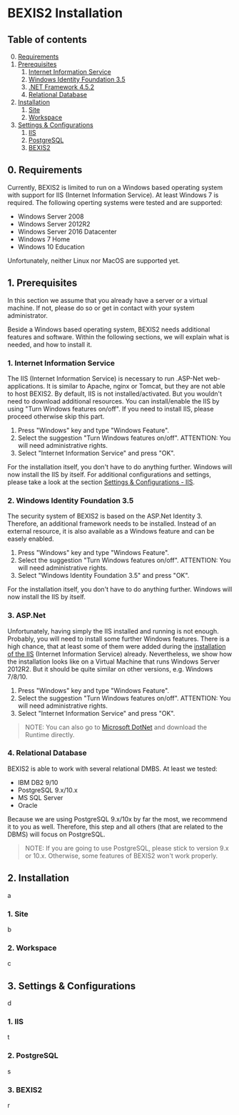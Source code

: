 <!--
    Author: Sven Thiel
    E-Mail: sven.thiel@uni-jena.de
    Date: 2020/07/01
    Version: 2.14.0
-->

# BEXIS2 Installation

## Table of contents
0. [Requirements](#requirements)
1. [Prerequisites](#prerequisites)
    1. [Internet Information Service](#prerequisites_iis)
    2. [Windows Identity Foundation 3.5](#prerequisites_wif)
    3. [.NET Framework 4.5.2](#prerequisites_netframework)
    4. [Relational Database](#prerequisites_rdb)
2. [Installation](#installation)
    1. [Site](#installation_site)
    2. [Workspace](#installation_workspace)
3. [Settings & Configurations](#settings)
    1. [IIS](#settings_iis)
    2. [PostgreSQL](#settings_postgresql)
    3. [BEXIS2](#settings_bexis2)


## 0. Requirements <a name="requirements"></a>
Currently, BEXIS2 is limited to run on a Windows based operating system with support for IIS (Internet Information Service). At least Windows 7 is required. The following operting systems were tested and are supported:
- Windows Server 2008
- Windows Server 2012R2
- Windows Server 2016 Datacenter
- Windows 7 Home
- Windows 10 Education

Unfortunately, neither Linux nor MacOS are supported yet.

## 1. Prerequisites <a name="prerequisites"></a>
In this section we assume that you already have a server or a virtual machine. If not, please do so or get in contact with your system administrator.

Beside a Windows based operating system, BEXIS2 needs additional features and software. Within the following sections, we will explain what is needed, and how to install it.

### 1. Internet Information Service <a name="prerequisites_iis"></a>
The IIS (Internet Information Service) is necessary to run .ASP-Net web-applications. It is similar to Apache, nginx or Tomcat, but they are not able to host BEXIS2. By default, IIS is not installed/activated. But you wouldn't need to download additional resources. You can install/enable the IIS by using "Turn Windows features on/off". If you need to install IIS, please proceed otherwise skip this part.

1. Press "Windows" key and type "Windows Feature".
2. Select the suggestion "Turn Windows features on/off". ATTENTION: You will need administrative rights.
3. Select "Internet Information Service" and press "OK".

For the installation itself, you don't have to do anything further. Windows will now install the IIS by itself. For additional configurations and settings, please take a look at the section [Settings & Configurations - IIS](#settings_iis).

### 2. Windows Identity Foundation 3.5 <a name="prerequisites_wif"></a>
The security system of BEXIS2 is based on the ASP.Net Identity 3. Therefore, an additional framework needs to be installed. Instead of an external resource, it is also available as a Windows feature and can be easely enabled. 

1. Press "Windows" key and type "Windows Feature".
2. Select the suggestion "Turn Windows features on/off". ATTENTION: You will need administrative rights.
3. Select "Windows Identity Foundation 3.5" and press "OK".

For the installation itself, you don't have to do anything further. Windows will now install the IIS by itself.

### 3. ASP.Net <a name="prerequisites_netframework"></a>
Unfortunately, having simply the IIS installed and running is not enough. Probably, you will need to install some further Windows features. There is a high chance, that at least some of them were added during the [installation of the IIS](#prerequisites_iis) (Internet Information Service) already. Nevertheless, we show how the installation looks like on a Virtual Machine that runs Windows Server 2012R2. But it should be quite similar on other versions, e.g. Windows 7/8/10. 

1. Press "Windows" key and type "Windows Feature".
2. Select the suggestion "Turn Windows features on/off". ATTENTION: You will need administrative rights.
3. Select "Internet Information Service" and press "OK".

> NOTE: You can also go to [Microsoft DotNet](https://dotnet.microsoft.com/download/dotnet-framework/net452) and download the Runtime directly.


### 4. Relational Database <a name="prerequisites_rdb"></a>
BEXIS2 is able to work with several relational DMBS. At least we tested:
- IBM DB2 9/10
- PostgreSQL 9.x/10.x
- MS SQL Server
- Oracle

Because we are using PostgreSQL 9.x/10x by far the most, we recommend it to you as well. Therefore, this step and all others (that are related to the DBMS) will focus on PostgreSQL.

> NOTE: If you are going to use PostgreSQL, please stick to version 9.x or 10.x. Otherwise, some features of BEXIS2 won't work properly. 

## 2. Installation <a name="installation"></a>
a

### 1. Site <a name="installation_site"></a>
b

### 2. Workspace <a name="installation_workspace"></a>
c

## 3. Settings & Configurations <a name="settings"></a>
d

### 1. IIS <a name="settings_iis"></a>
t

### 2. PostgreSQL <a name="settings_postgresql"></a>
s

### 3. BEXIS2 <a name="settings_bexis2"></a>
r